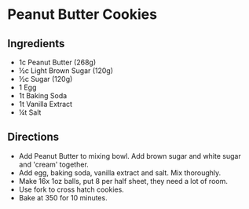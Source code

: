 # Peanut Butter Cookies
## Ingredients
- 1c Peanut Butter (268g)
- ½c Light Brown Sugar (120g)
- ½c Sugar (120g)
- 1 Egg
- 1t Baking Soda
- 1t Vanilla Extract
- ¼t Salt
## Directions
- Add Peanut Butter to mixing bowl. Add brown sugar and white sugar and 'cream' together.
- Add egg, baking soda, vanilla extract and salt. Mix thoroughly.
- Make 16x 1oz balls, put 8 per half sheet, they need a lot of room.
- Use fork to cross hatch cookies.
- Bake at 350 for 10 minutes.

